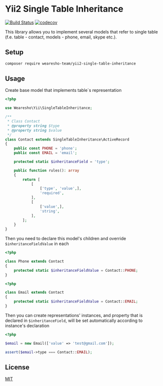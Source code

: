 # Yii2 Single Table Inheritance
[![Build Status](https://travis-ci.org/wearesho-team/yii2-single-table-inheritance.svg?branch=master)](https://travis-ci.org/wearesho-team/yii2-single-table-inheritance)
[![codecov](https://codecov.io/gh/wearesho-team/yii2-single-table-inheritance/branch/master/graph/badge.svg)](https://codecov.io/gh/wearesho-team/yii2-single-table-inheritance)

This library allows you to implement several models that refer to single table
(f.e. table - contact, models - phone, email, skype etc.).

## Setup

```bash
composer require wearesho-team/yii2-single-table-inheritance
```
 
## Usage

Create base model that implements table`s representation

```php
<?php

use Wearesho\Yii\SingleTableInheritance;

/**
 * Class Contact
 * @property string $type
 * @property string $value
 */
class Contact extends SingleTableInheritance\ActiveRecord
{
    public const PHONE = 'phone';
    public const EMAIL = 'email';

    protected static $inheritanceField = 'type';

    public function rules(): array
    {
        return [
            [
                ['type', 'value',],
                'required',
            ],
            [
                ['value',],
                'string',
            ],
        ];
    }
}

```

Then you need to declare this model's children and override `$inheritanceFieldValue` in each

```php
<?php

class Phone extends Contact
{
    protected static $inheritanceFieldValue = Contact::PHONE;
}
```

```php
<?php

class Email extends Contact
{
    protected static $inheritanceFieldValue = Contact::EMAIL;
}
```

Then you can create representations' instances, and property that is declared in `$inheritanceField`,
will be set automatically according to instance's declaration

```php
<?php

$email = new Email(['value' => 'test@gmail.com']);

assert($email->type === Contact::EMAIL);

``` 

## License
[MIT](./LICENSE)

